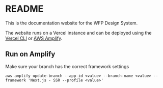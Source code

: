 # README

This is the documentation website for the WFP Design System.

The website runs on a Vercel instance and can be deployed using the [Vercel CLI](https://vercel.com/docs/cli) or [AWS Amplify](https://aws.amazon.com/amplify/).

## Run on Amplify

Make sure your branch has the correct framework settings

```
aws amplify update-branch --app-id <value> --branch-name <value> --framework 'Next.js - SSR --profile <value>'
```
